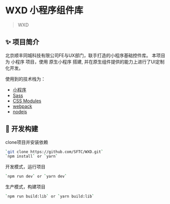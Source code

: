 # WXD 小程序组件库

> WXD 

## ✨ 项目简介

北京顺丰同城科技有限公司FE与UX部门，联手打造的小程序基础控件库。
本项目为 小程序 项目，使用 原生小程序 搭建, 并在原生组件提供的能力上进行了UI定制化开发。

使用到的技术栈为：

* [小程序](https://developers.weixin.qq.com/miniprogram/dev/framework/quickstart/)
* [Sass](https://github.com/webpack-contrib/sass-loader)
* [CSS Modules](https://github.com/css-modules/css-modules)
* [webpack](https://webpack.docschina.org/concepts/)
* [nodejs](https://nodejs.org/)

## 🔨 开发构建

clone项目并安装依赖

```bash
`git clone https://github.com/SFTC/WXD.git`
`npm install` or `yarn`
```

开发模式，运行项目

```bash
`npm run dev` or `yarn dev`
```

生产模式，构建项目

```bash
`npm run build:lib` or `yarn build:lib`
```
